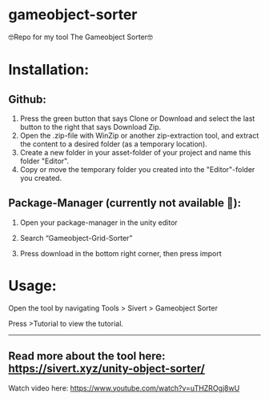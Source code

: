 # gameobject-sorter
:nerd_face:Repo for my tool The Gameobject Sorter:nerd_face:

# Installation:

## Github:
1. Press the green button that says Clone or Download and select the last button to the right that says Download Zip. 
2. Open the .zip-file with WinZip or another zip-extraction tool, and extract the content to a desired folder (as a temporary location).
3. Create a new folder in your asset-folder of your project and name this folder "Editor". 
4. Copy or move the temporary folder you created into the "Editor"-folder you created.

## Package-Manager (currently not available :crossed_fingers:): 
1. Open your package-manager in the unity editor

2. Search “Gameobject-Grid-Sorter”

3. Press download in the bottom right corner, then press import



# Usage:

Open the tool by navigating Tools > Sivert > Gameobject Sorter

Press >Tutorial to view the tutorial.

-----------------------------------------
Read more about the tool here: https://sivert.xyz/unity-object-sorter/
-----------------------------------------
Watch video here: https://www.youtube.com/watch?v=uTHZROgj8wU
